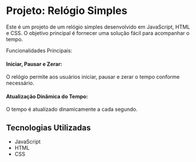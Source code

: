 <h1>Projeto: Relógio Simples</h1>

Este é um projeto de um relógio simples desenvolvido em JavaScript, HTML e CSS. O objetivo principal é fornecer uma solução fácil para acompanhar o tempo.

Funcionalidades Principais:

<h4>Iniciar, Pausar e Zerar:</h4> O relógio permite aos usuários iniciar, pausar e zerar o tempo conforme necessário. <br>
<h4>Atualização Dinâmica do Tempo:</h4> O tempo é atualizado dinamicamente a cada segundo.

## Tecnologias Utilizadas

- JavaScript
- HTML
- CSS
